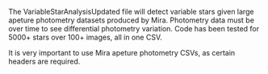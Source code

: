 The VariableStarAnalysisUpdated file will detect variable stars given large apeture photometry datasets produced by Mira. Photometry data must be over time to see differential photometry variation. Code has been tested for 5000+ stars over 100+ images, all in one CSV.

It is very important to use Mira apeture photometry CSVs, as certain headers are required.
